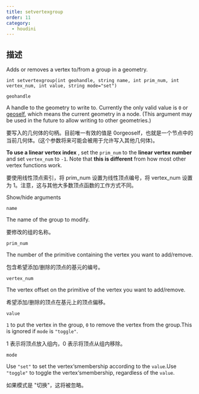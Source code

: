 ```yaml
---
title: setvertexgroup
order: 11
category:
  - houdini
---
```

    
## 描述

Adds or removes a vertex to/from a group in a geometry.

`int setvertexgroup(int geohandle, string name, int prim_num, int vertex_num, int value, string mode="set")`

`geohandle`

A handle to the geometry to write to. Currently the only valid value is `0` or
[geoself](geoself.html "Returns a handle to the current geometry."), which
means the current geometry in a node. (This argument may be used in the future
to allow writing to other geometries.)

要写入的几何体的句柄。目前唯一有效的值是 0orgeoself，也就是一个节点中的当前几何体。(这个参数将来可能会被用于允许写入其他几何体)。

**To use a linear vertex index** , set the `prim_num` to the **linear vertex
number** and set `vertex_num` to `-1`. Note that **this is different** from
how most other vertex functions work.

要使用线性顶点索引，将 prim_num 设置为线性顶点编号，将 vertex_num 设置为 1。注意，这与其他大多数顶点函数的工作方式不同。

Show/hide arguments

`name`

The name of the group to modify.

要修改的组的名称。

`prim_num`

The number of the primitive containing the vertex you want to add/remove.

包含希望添加/删除的顶点的基元的编号。

`vertex_num`

The vertex offset on the primitive of the vertex you want to add/remove.

希望添加/删除的顶点在基元上的顶点偏移。

`value`

`1` to put the vertex in the group, `0` to remove the vertex from the
group.This is ignored if `mode` is `"toggle"`.

1 表示将顶点放入组内，0 表示将顶点从组内移除。

`mode`

Use `"set"` to set the vertex‘smembership according to the `value`.Use
`"toggle"` to toggle the vertex‘smembership, regardless of the `value`.

如果模式是 "切换"，这将被忽略。
